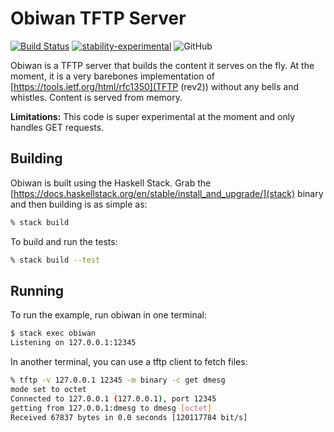 # Obiwan TFTP Server

[![Build Status](https://travis-ci.org/blitz/obiwan.svg?branch=master)](https://travis-ci.org/blitz/obiwan)
[![stability-experimental](https://img.shields.io/badge/stability-experimental-orange.svg)](https://github.com/emersion/stability-badges#experimental)
![GitHub](https://img.shields.io/github/license/blitz/obiwan.svg)

Obiwan is a TFTP server that builds the content it serves on the fly. At the
moment, it is a very barebones implementation of
[https://tools.ietf.org/html/rfc1350](TFTP (rev2)) without any bells and
whistles. Content is served from memory.

**Limitations:** This code is super experimental at the moment and only handles GET requests.

## Building

Obiwan is built using the Haskell Stack. Grab the
[https://docs.haskellstack.org/en/stable/install_and_upgrade/](stack) binary and
then building is as simple as:

```sh
% stack build
```

To build and run the tests:

```sh
% stack build --test
```

## Running

To run the example, run obiwan in one terminal:

```sh
$ stack exec obiwan
Listening on 127.0.0.1:12345
```

In another terminal, you can use a tftp client to fetch files:

```sh
% tftp -v 127.0.0.1 12345 -m binary -c get dmesg
mode set to octet
Connected to 127.0.0.1 (127.0.0.1), port 12345
getting from 127.0.0.1:dmesg to dmesg [octet]
Received 67837 bytes in 0.0 seconds [120117784 bit/s]
```
